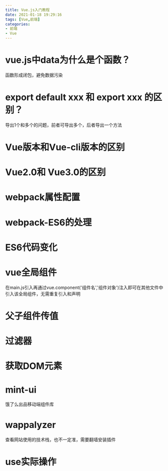 ```yaml
---
title: Vue.js入门教程
date: 2021-01-18 19:29:16
tags: [Vue,前端]
categories:
- 前端
- Vue
---
```


# vue.js中data为什么是个函数？
函数形成闭包，避免数据污染

# export default xxx 和 export xxx 的区别？
导出1个和多个的问题，前者可导出多个，后者导出一个方法

# Vue版本和Vue-cli版本的区别

<!--more-->

# Vue2.0和 Vue3.0的区别

# webpack属性配置

# webpack-ES6的处理

# ES6代码变化

# vue全局组件
在main.js引入再通过vue.component('组件名','组件对象')注入即可在其他文件中引入该全局组件，无需重复引入和声明

# 父子组件传值

# 过滤器

# 获取DOM元素

# mint-ui
饿了么出品移动端组件库

# wappalyzer
查看网站使用的技术栈，也不一定准，需要翻墙安装插件


# use实际操作